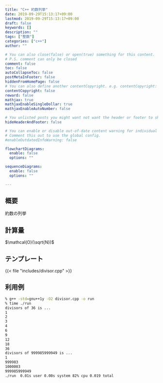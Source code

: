 ```yaml
---
title: "C++ 約数列挙"
date: 2019-09-29T15:13:17+09:00
lastmod: 2019-09-29T15:13:17+09:00
draft: false
keywords: []
description: ""
tags: ["整数"]
categories: ["c++"]
author: ""

# You can also close(false) or open(true) something for this content.
# P.S. comment can only be closed
comment: false
toc: false
autoCollapseToc: false
postMetaInFooter: false
hiddenFromHomePage: false
# You can also define another contentCopyright. e.g. contentCopyright: "This is another copyright."
contentCopyright: false
reward: false
mathjax: true
mathjaxEnableSingleDollar: true
mathjaxEnableAutoNumber: false

# You unlisted posts you might want not want the header or footer to show
hideHeaderAndFooter: false

# You can enable or disable out-of-date content warning for individual post.
# Comment this out to use the global config.
#enableOutdatedInfoWarning: false

flowchartDiagrams:
  enable: false
  options: ""

sequenceDiagrams: 
  enable: false
  options: ""

---
```


## 概要
約数の列挙
<!--more-->

## 計算量
$\mathcal{O}(\sqrt{N})$

## テンプレート
{{< file "includes/divisor.cpp" >}}

## 利用例
```sh
% g++ -std=gnu++1y -O2 divisor.cpp -o run
% time ./run
divisors of 36 is ...
1
2
3
4
6
9
12
18
36
divisors of 999985999949 is ...
1
999983
1000003
999985999949
./run  0.01s user 0.00s system 82% cpu 0.019 total
```
